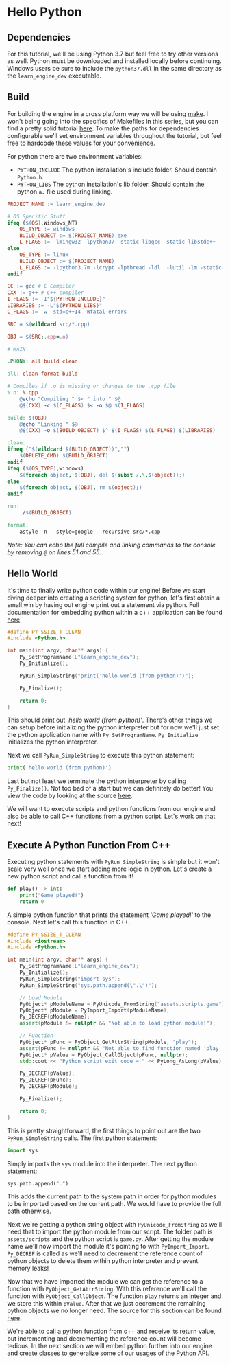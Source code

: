 # Hello Python

## Dependencies

For this tutorial, we'll be using Python 3.7 but feel free to try other versions as well.  Python must be downloaded and installed locally before continuing.  Windows users be sure to include the `python37.dll` in the same directory as the `learn_engine_dev` executable.

## Build

For building the engine in a cross platform way we will be using [make](https://www.gnu.org/software/make/).  I won't being going into the specifics of Makefiles in this series, but you can find a pretty solid tutorial [here](https://makefiletutorial.com/).  To make the paths for dependencies configurable we'll set environment variables throughout the tutorial, but feel free to hardcode these values for your convenience.

For python there are two environment variables:

* `PYTHON_INCLUDE` The python installation's include folder.  Should contain `Python.h`.
* `PYTHON_LIBS` The python installation's lib folder.  Should contain the python `a.` file used during linking.

```makefile
PROJECT_NAME := learn_engine_dev

# OS Specific Stuff
ifeq ($(OS),Windows_NT)
    OS_TYPE := windows
    BUILD_OBJECT := $(PROJECT_NAME).exe
    L_FLAGS := -lmingw32 -lpython37 -static-libgcc -static-libstdc++
else
    OS_TYPE := linux
    BUILD_OBJECT := $(PROJECT_NAME)
    L_FLAGS := -lpython3.7m -lcrypt -lpthread -ldl  -lutil -lm -static-libgcc -static-libstdc++
endif

CC := gcc # C Compiler
CXX := g++ # C++ compiler
I_FLAGS := -I"${PYTHON_INCLUDE}"
LIBRARIES := -L"${PYTHON_LIBS}"
C_FLAGS := -w -std=c++14 -Wfatal-errors

SRC = $(wildcard src/*.cpp)

OBJ = $(SRC:.cpp=.o)

# MAIN

.PHONY: all build clean

all: clean format build

# Compiles if .o is missing or changes to the .cpp file
%.o: %.cpp
    @echo "Compiling " $< " into " $@
    @$(CXX) -c $(C_FLAGS) $< -o $@ $(I_FLAGS)

build: $(OBJ)
    @echo "Linking " $@
    @$(CXX) -o $(BUILD_OBJECT) $^ $(I_FLAGS) $(L_FLAGS) $(LIBRARIES)

clean:
ifneq ("$(wildcard $(BUILD_OBJECT))","")
    $(DELETE_CMD) $(BUILD_OBJECT)
endif
ifeq ($(OS_TYPE),windows)
    $(foreach object, $(OBJ), del $(subst /,\,$(object));)
else
    $(foreach object, $(OBJ), rm $(object);)
endif

run:
    ./$(BUILD_OBJECT)

format:
    astyle -n --style=google --recursive src/*.cpp
```

*Note: You can echo the full compile and linking commands to the console by removing `@` on lines 51 and 55.*

## Hello World

It's time to finally write python code within our engine!  Before we start diving deeper into creating a scripting system for python, let's first obtain a small win by having out engine print out a statement via python.  Full documentation for embedding python within a c++ application can be found [here](https://docs.python.org/3/extending/embedding.html).

```c++
#define PY_SSIZE_T_CLEAN
#include <Python.h>

int main(int argv, char** args) {
    Py_SetProgramName(L"learn_engine_dev");
    Py_Initialize();

    PyRun_SimpleString("print('hello world (from python)')");

    Py_Finalize();

    return 0;
}
```

This should print out *'hello world (from python)'*.  There's other things we can setup before initializing the python interpreter but for now we'll just set the python application name with `Py_SetProgramName`. `Py_Initialize` initializes the python interpreter.

Next we call `PyRun_SimpleString` to execute this python statement:
```py
print('hello world (from python)')
```

Last but not least we terminate the python interpreter by calling `Py_Finalize()`.  Not too bad of a start but we can definitely do better!  You view the code by looking at the source [here](https://github.com/Chukobyte/learn-engine-dev/tree/main/src/1.embedding_python/1.0.hello_python).

We will want to execute scripts and python functions from our engine and also be able to call C++ functions from a python script.  Let's work on that next!

## Execute A Python Function From C++

Executing python statements with `PyRun_SimpleString` is simple but it won't scale very well once we start adding more logic in python.  Let's create a new python script and call a function from it!

```py
def play() -> int:
    print("Game played!")
    return 0
```

A simple python function that prints the statement *'Game played!'* to the console.  Next let's call this function in C++.

```c++
#define PY_SSIZE_T_CLEAN
#include <iostream>
#include <Python.h>

int main(int argv, char** args) {
    Py_SetProgramName(L"learn_engine_dev");
    Py_Initialize();
    PyRun_SimpleString("import sys");
    PyRun_SimpleString("sys.path.append(\".\")");

    // Load Module
    PyObject* pModuleName = PyUnicode_FromString("assets.scripts.game");
    PyObject* pModule = PyImport_Import(pModuleName);
    Py_DECREF(pModuleName);
    assert(pModule != nullptr && "Not able to load python module!");

    // Function
    PyObject* pFunc = PyObject_GetAttrString(pModule, "play");
    assert(pFunc != nullptr && "Not able to find function named 'play'!");
    PyObject* pValue = PyObject_CallObject(pFunc, nullptr);
    std::cout << "Python script exit code = " << PyLong_AsLong(pValue) << std::endl;

    Py_DECREF(pValue);
    Py_DECREF(pFunc);
    Py_DECREF(pModule);

    Py_Finalize();

    return 0;
}
```

This is pretty straightforward, the first things to point out are the two `PyRun_SimpleString` calls.  The first python statement:

```py
import sys
```

Simply imports the `sys` module into the interpreter.  The next python statement:
```py
sys.path.append(".")
```

This adds the current path to the system path in order for python modules to be imported based on the current path.  We would have to provide the full path otherwise.

Next we're getting a python string object with `PyUnicode_FromString` as we'll need that to import the python module from our script.  The folder path is `assets/scripts` and the python script is `game.py`.  After getting the module name we'll now import the module it's pointing to with `PyImport_Import`.  `Py_DECREF` is called as we'll need to decrement the reference count of python objects to delete them within python interpreter and prevent memory leaks!

Now that we have imported the module we can get the reference to a function with `PyObject_GetAttrString`.  With this reference we'll call the function with `PyObject_CallObject`.  The function `play` returns an integer and we store this within `pValue`.  After that we just decrement the remaining python objects we no longer need.  The source for this section can be found [here](https://github.com/Chukobyte/learn-engine-dev/tree/main/src/1.embedding_python/1.1.calling_a_function).

We're able to call a python function from c++ and receive its return value, but incrementing and decrementing the reference count will become tedious.  In the next section we will embed python further into our engine and create classes to generalize some of our usages of the Python API.
